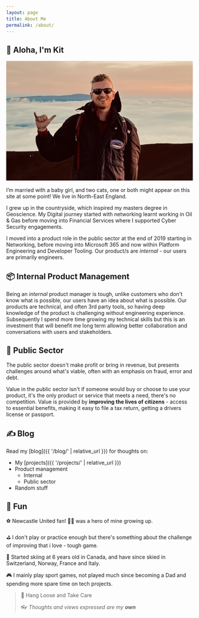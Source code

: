 ```yaml
---
layout: page
title: About Me
permalink: /about/
---
```

## :wave: Aloha, I'm Kit

![Image of me throwing a shaka at the top of Mauna Kea](/assets/images/Me.jpeg)

I’m married with a baby girl, and two cats, one or both might appear on this site at some point! We live in North-East England.

I grew up in the countryside, which inspired my masters degree in Geoscience. My Digital journey started with networking learnt working in Oil & Gas before moving into Financial Services where I supported Cyber Security engagements.

I moved into a product role in the public sector at the end of 2019 starting in Networking, before moving into Microsoft 365 and now within Platform Engineering and Developer Tooling. Our product/s are *internal* - our users are primarily engineers.

## :package: Internal Product Management

Being an *internal* product manager is tough, unlike customers who don't know what is possible, our users have an idea about what is possible. Our products are technical, and often 3rd party tools, so having deep knowledge of the product is challenging without engineering experience. Subsequently I spend more time growing my technical skills but this is an investment that will benefit me long term allowing better collaboration and conversations with users and stakeholders.

## :loudspeaker: Public Sector

The public sector doesn't make profit or bring in revenue, but presents challenges around what's viable, often with an emphasis on fraud, error and debt.

Value in the public sector isn't if someone would buy or choose to use your product, it's the only product or service that meets a need, there's no competition. Value is provided by **improving the lives of citizens** - access to essential benefits, making it easy to file a tax return, getting a drivers license or passport.

## :writing_hand: Blog

Read my [blog]({{ '/blog/' | relative_url }}) for thoughts on:

- My [projects]({{ '/projects/' | relative_url }})
- Product management
  - Internal
  - Public sector
- Random stuff

## :mirror_ball: Fun

:soccer: Newcastle United fan! :raising_hand_man: was a hero of mine growing up.

:golf: I don't play or practice enough but there's something about the challenge of improving that i love - tough game.

:ski: Started skiing at 6 years old in Canada, and have since skied in Switzerland, Norway, France and Italy.

:video_game: I mainly play sport games, not played much since becoming a Dad and spending more spare time on tech projects.

> :call_me_hand: Hang Loose and Take Care
>
> :eyeglasses: *Thoughts and views expressed are my **own***
